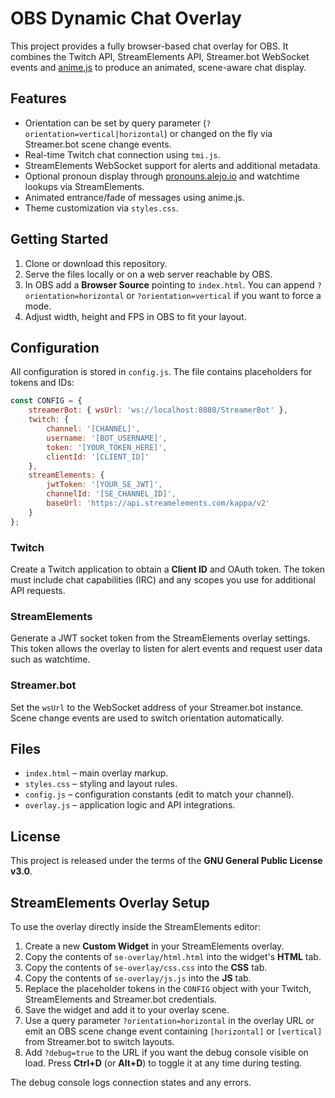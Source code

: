 # OBS Dynamic Chat Overlay

This project provides a fully browser-based chat overlay for OBS. It combines the Twitch API, StreamElements API, Streamer.bot WebSocket events and [anime.js](https://github.com/juliangarnier/anime) to produce an animated, scene-aware chat display.

## Features

- Orientation can be set by query parameter (`?orientation=vertical|horizontal`) or changed on the fly via Streamer.bot scene change events.
- Real-time Twitch chat connection using `tmi.js`.
- StreamElements WebSocket support for alerts and additional metadata.
- Optional pronoun display through [pronouns.alejo.io](https://pronouns.alejo.io/) and watchtime lookups via StreamElements.
- Animated entrance/fade of messages using anime.js.
- Theme customization via `styles.css`.

## Getting Started

1. Clone or download this repository.
2. Serve the files locally or on a web server reachable by OBS.
3. In OBS add a **Browser Source** pointing to `index.html`. You can append `?orientation=horizontal` or `?orientation=vertical` if you want to force a mode.
4. Adjust width, height and FPS in OBS to fit your layout.

## Configuration

All configuration is stored in `config.js`. The file contains placeholders for tokens and IDs:

```javascript
const CONFIG = {
    streamerBot: { wsUrl: 'ws://localhost:8080/StreamerBot' },
    twitch: {
        channel: '[CHANNEL]',
        username: '[BOT_USERNAME]',
        token: '[YOUR_TOKEN_HERE]',
        clientId: '[CLIENT_ID]'
    },
    streamElements: {
        jwtToken: '[YOUR_SE_JWT]',
        channelId: '[SE_CHANNEL_ID]',
        baseUrl: 'https://api.streamelements.com/kappa/v2'
    }
};
```

### Twitch
Create a Twitch application to obtain a **Client ID** and OAuth token. The token must include chat capabilities (IRC) and any scopes you use for additional API requests.

### StreamElements
Generate a JWT socket token from the StreamElements overlay settings. This token allows the overlay to listen for alert events and request user data such as watchtime.

### Streamer.bot
Set the `wsUrl` to the WebSocket address of your Streamer.bot instance. Scene change events are used to switch orientation automatically.

## Files

- `index.html` – main overlay markup.
- `styles.css` – styling and layout rules.
- `config.js` – configuration constants (edit to match your channel).
- `overlay.js` – application logic and API integrations.

## License

This project is released under the terms of the **GNU General Public License v3.0**.

## StreamElements Overlay Setup

To use the overlay directly inside the StreamElements editor:

1. Create a new **Custom Widget** in your StreamElements overlay.
2. Copy the contents of `se-overlay/html.html` into the widget's **HTML** tab.
3. Copy the contents of `se-overlay/css.css` into the **CSS** tab.
4. Copy the contents of `se-overlay/js.js` into the **JS** tab.
5. Replace the placeholder tokens in the `CONFIG` object with your Twitch, StreamElements and Streamer.bot credentials.
6. Save the widget and add it to your overlay scene.
7. Use a query parameter `?orientation=horizontal` in the overlay URL or emit an OBS scene change event containing `[horizontal]` or `[vertical]` from Streamer.bot to switch layouts.
8. Add `?debug=true` to the URL if you want the debug console visible on load. Press **Ctrl+D** (or **Alt+D**) to toggle it at any time during testing.

The debug console logs connection states and any errors.

